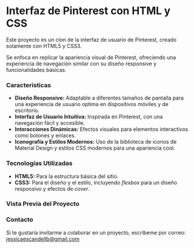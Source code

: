 # Interfaz de Pinterest con HTML y CSS
Este proyecto es un clon de la interfaz de usuario de Pinterest, creado solamente con HTML5 y CSS3.

Se enfoca en replicar la apariencia visual de Pinterest, ofreciendo una experiencia de navegación similar con su diseño responsive y funcionalidades básicas.

### Características

* **Diseño Responsive:** Adaptable a diferentes tamaños de pantalla para una experiencia de usuario optima en dispositivos móviles y de escritorio.
* **Interfaz de Usuario Intuitiva:** Inspirada en Pinterest, con una navegación fácil y accesible.  
* **Interacciones Dinámicas:** Efectos visuales para elementos interactivos como botones y enlaces.
* **Iconografía y Estilos Modernos:** Uso de la biblioteca de iconos de Material Design y estilos CSS modernos para una apariencia cool.

### Tecnologías Utilizadas
+ **HTML5:** Para la estructura básica del sitio.
+ **CSS3:** Para el diseño y el estilo, incluyendo _flexbox_ para un diseño responsivo y efectos de _cover_.

### Vista Previa del Proyecto


### Contacto
Si te gustaría invitarme a colaborar en un proyecto, escríbeme por correo: jessicaescandellb@gmail.com
